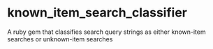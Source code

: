 # known_item_search_classifier
A ruby gem that classifies search query strings as either known-item searches or unknown-item searches
